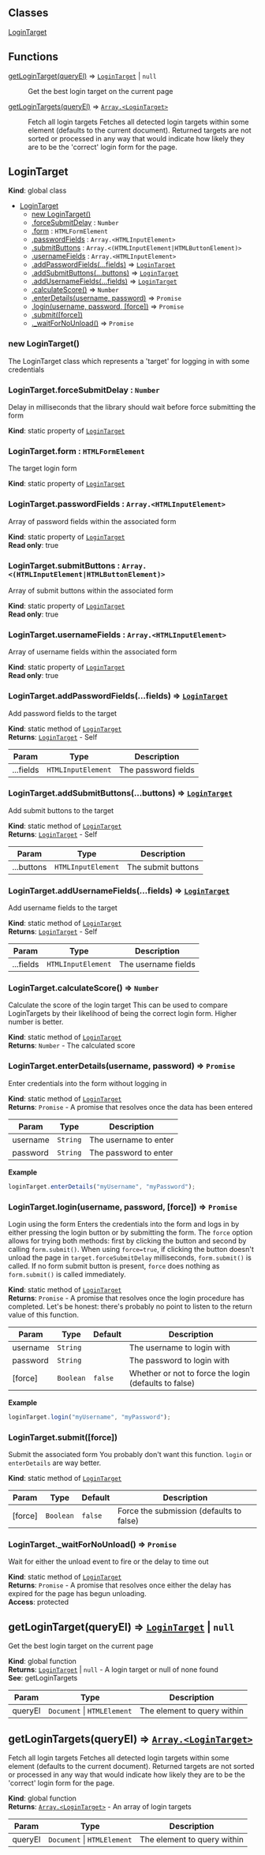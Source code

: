 ## Classes

<dl>
<dt><a href="#LoginTarget">LoginTarget</a></dt>
<dd></dd>
</dl>

## Functions

<dl>
<dt><a href="#getLoginTarget">getLoginTarget(queryEl)</a> ⇒ <code><a href="#LoginTarget">LoginTarget</a></code> | <code>null</code></dt>
<dd><p>Get the best login target on the current page</p>
</dd>
<dt><a href="#getLoginTargets">getLoginTargets(queryEl)</a> ⇒ <code><a href="#LoginTarget">Array.&lt;LoginTarget&gt;</a></code></dt>
<dd><p>Fetch all login targets
Fetches all detected login targets within some element (defaults to the current document).
Returned targets are not sorted or processed in any way that would indicate how likely
they are to be the &#39;correct&#39; login form for the page.</p>
</dd>
</dl>

<a name="LoginTarget"></a>

## LoginTarget
**Kind**: global class  

* [LoginTarget](#LoginTarget)
    * [new LoginTarget()](#new_LoginTarget_new)
    * [.forceSubmitDelay](#LoginTarget.forceSubmitDelay) : <code>Number</code>
    * [.form](#LoginTarget.form) : <code>HTMLFormElement</code>
    * [.passwordFields](#LoginTarget.passwordFields) : <code>Array.&lt;HTMLInputElement&gt;</code>
    * [.submitButtons](#LoginTarget.submitButtons) : <code>Array.&lt;(HTMLInputElement\|HTMLButtonElement)&gt;</code>
    * [.usernameFields](#LoginTarget.usernameFields) : <code>Array.&lt;HTMLInputElement&gt;</code>
    * [.addPasswordFields(...fields)](#LoginTarget.addPasswordFields) ⇒ [<code>LoginTarget</code>](#LoginTarget)
    * [.addSubmitButtons(...buttons)](#LoginTarget.addSubmitButtons) ⇒ [<code>LoginTarget</code>](#LoginTarget)
    * [.addUsernameFields(...fields)](#LoginTarget.addUsernameFields) ⇒ [<code>LoginTarget</code>](#LoginTarget)
    * [.calculateScore()](#LoginTarget.calculateScore) ⇒ <code>Number</code>
    * [.enterDetails(username, password)](#LoginTarget.enterDetails) ⇒ <code>Promise</code>
    * [.login(username, password, [force])](#LoginTarget.login) ⇒ <code>Promise</code>
    * [.submit([force])](#LoginTarget.submit)
    * [._waitForNoUnload()](#LoginTarget._waitForNoUnload) ⇒ <code>Promise</code>

<a name="new_LoginTarget_new"></a>

### new LoginTarget()
The LoginTarget class which represents a 'target' for logging in
with some credentials

<a name="LoginTarget.forceSubmitDelay"></a>

### LoginTarget.forceSubmitDelay : <code>Number</code>
Delay in milliseconds that the library should wait before force submitting the form

**Kind**: static property of [<code>LoginTarget</code>](#LoginTarget)  
<a name="LoginTarget.form"></a>

### LoginTarget.form : <code>HTMLFormElement</code>
The target login form

**Kind**: static property of [<code>LoginTarget</code>](#LoginTarget)  
<a name="LoginTarget.passwordFields"></a>

### LoginTarget.passwordFields : <code>Array.&lt;HTMLInputElement&gt;</code>
Array of password fields within the associated form

**Kind**: static property of [<code>LoginTarget</code>](#LoginTarget)  
**Read only**: true  
<a name="LoginTarget.submitButtons"></a>

### LoginTarget.submitButtons : <code>Array.&lt;(HTMLInputElement\|HTMLButtonElement)&gt;</code>
Array of submit buttons within the associated form

**Kind**: static property of [<code>LoginTarget</code>](#LoginTarget)  
**Read only**: true  
<a name="LoginTarget.usernameFields"></a>

### LoginTarget.usernameFields : <code>Array.&lt;HTMLInputElement&gt;</code>
Array of username fields within the associated form

**Kind**: static property of [<code>LoginTarget</code>](#LoginTarget)  
**Read only**: true  
<a name="LoginTarget.addPasswordFields"></a>

### LoginTarget.addPasswordFields(...fields) ⇒ [<code>LoginTarget</code>](#LoginTarget)
Add password fields to the target

**Kind**: static method of [<code>LoginTarget</code>](#LoginTarget)  
**Returns**: [<code>LoginTarget</code>](#LoginTarget) - Self  

| Param | Type | Description |
| --- | --- | --- |
| ...fields | <code>HTMLInputElement</code> | The password fields |

<a name="LoginTarget.addSubmitButtons"></a>

### LoginTarget.addSubmitButtons(...buttons) ⇒ [<code>LoginTarget</code>](#LoginTarget)
Add submit buttons to the target

**Kind**: static method of [<code>LoginTarget</code>](#LoginTarget)  
**Returns**: [<code>LoginTarget</code>](#LoginTarget) - Self  

| Param | Type | Description |
| --- | --- | --- |
| ...buttons | <code>HTMLInputElement</code> | The submit buttons |

<a name="LoginTarget.addUsernameFields"></a>

### LoginTarget.addUsernameFields(...fields) ⇒ [<code>LoginTarget</code>](#LoginTarget)
Add username fields to the target

**Kind**: static method of [<code>LoginTarget</code>](#LoginTarget)  
**Returns**: [<code>LoginTarget</code>](#LoginTarget) - Self  

| Param | Type | Description |
| --- | --- | --- |
| ...fields | <code>HTMLInputElement</code> | The username fields |

<a name="LoginTarget.calculateScore"></a>

### LoginTarget.calculateScore() ⇒ <code>Number</code>
Calculate the score of the login target
This can be used to compare LoginTargets by their likelihood of being
the correct login form. Higher number is better.

**Kind**: static method of [<code>LoginTarget</code>](#LoginTarget)  
**Returns**: <code>Number</code> - The calculated score  
<a name="LoginTarget.enterDetails"></a>

### LoginTarget.enterDetails(username, password) ⇒ <code>Promise</code>
Enter credentials into the form without logging in

**Kind**: static method of [<code>LoginTarget</code>](#LoginTarget)  
**Returns**: <code>Promise</code> - A promise that resolves once the data has been entered  

| Param | Type | Description |
| --- | --- | --- |
| username | <code>String</code> | The username to enter |
| password | <code>String</code> | The password to enter |

**Example**  
```js
loginTarget.enterDetails("myUsername", "myPassword");
```
<a name="LoginTarget.login"></a>

### LoginTarget.login(username, password, [force]) ⇒ <code>Promise</code>
Login using the form
Enters the credentials into the form and logs in by either pressing the
login button or by submitting the form. The `force` option allows for
trying both methods: first by clicking the button and second by calling
`form.submit()`. When using `force=true`, if clicking the button doesn't
unload the page in `target.forceSubmitDelay` milliseconds,
`form.submit()` is called. If no form submit button is present, `force`
does nothing as `form.submit()` is called immediately.

**Kind**: static method of [<code>LoginTarget</code>](#LoginTarget)  
**Returns**: <code>Promise</code> - A promise that resolves once the login procedure has
completed. Let's be honest: there's probably no point to listen to the
return value of this function.  

| Param | Type | Default | Description |
| --- | --- | --- | --- |
| username | <code>String</code> |  | The username to login with |
| password | <code>String</code> |  | The password to login with |
| [force] | <code>Boolean</code> | <code>false</code> | Whether or not to force the login (defaults to  false) |

**Example**  
```js
loginTarget.login("myUsername", "myPassword");
```
<a name="LoginTarget.submit"></a>

### LoginTarget.submit([force])
Submit the associated form
You probably don't want this function. `login` or `enterDetails` are way
better.

**Kind**: static method of [<code>LoginTarget</code>](#LoginTarget)  

| Param | Type | Default | Description |
| --- | --- | --- | --- |
| [force] | <code>Boolean</code> | <code>false</code> | Force the submission (defaults to false) |

<a name="LoginTarget._waitForNoUnload"></a>

### LoginTarget._waitForNoUnload() ⇒ <code>Promise</code>
Wait for either the unload event to fire or the delay to
time out

**Kind**: static method of [<code>LoginTarget</code>](#LoginTarget)  
**Returns**: <code>Promise</code> - A promise that resolves once either the delay has
expired for the page has begun unloading.  
**Access**: protected  
<a name="getLoginTarget"></a>

## getLoginTarget(queryEl) ⇒ [<code>LoginTarget</code>](#LoginTarget) \| <code>null</code>
Get the best login target on the current page

**Kind**: global function  
**Returns**: [<code>LoginTarget</code>](#LoginTarget) \| <code>null</code> - A login target or null of none found  
**See**: getLoginTargets  

| Param | Type | Description |
| --- | --- | --- |
| queryEl | <code>Document</code> \| <code>HTMLElement</code> | The element to query within |

<a name="getLoginTargets"></a>

## getLoginTargets(queryEl) ⇒ [<code>Array.&lt;LoginTarget&gt;</code>](#LoginTarget)
Fetch all login targets
Fetches all detected login targets within some element (defaults to the current document).
Returned targets are not sorted or processed in any way that would indicate how likely
they are to be the 'correct' login form for the page.

**Kind**: global function  
**Returns**: [<code>Array.&lt;LoginTarget&gt;</code>](#LoginTarget) - An array of login targets  

| Param | Type | Description |
| --- | --- | --- |
| queryEl | <code>Document</code> \| <code>HTMLElement</code> | The element to query within |

